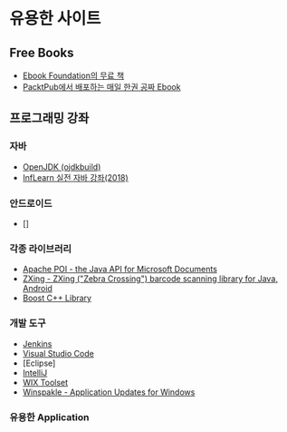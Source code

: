 # 유용한 사이트

## Free Books
* [Ebook Foundation의 무료 책](https://github.com/EbookFoundation/free-programming-books)
* [PacktPub에서 배포하는 매일 한권 공짜 Ebook](https://www.packtpub.com/packt/offers/free-learning)

## 프로그래밍 강좌

### 자바
* [OpenJDK (ojdkbuild)](https://github.com/ojdkbuild/ojdkbuild)
* [InfLearn 실전 자바 강좌(2018)](https://www.inflearn.com/course/%EC%8B%A4%EC%A0%84-%EC%9E%90%EB%B0%94_java-renew/)

### 안드로이드
* []

### 각종 라이브러리
* [Apache POI - the Java API for Microsoft Documents](https://poi.apache.org/)
* [ZXing - ZXing ("Zebra Crossing") barcode scanning library for Java, Android](https://github.com/zxing/zxing)
* [Boost C++ Library](https://www.boost.org/)

### 개발 도구
* [Jenkins](https://jenkins.io/)
* [Visual Studio Code](https://code.visualstudio.com/)
* [Eclipse]
* [IntelliJ](https://www.jetbrains.com/idea/)
* [WIX Toolset](http://wixtoolset.org/)
* [Winspakle - Application Updates for Windows](https://winsparkle.org/)

### 유용한 Application
